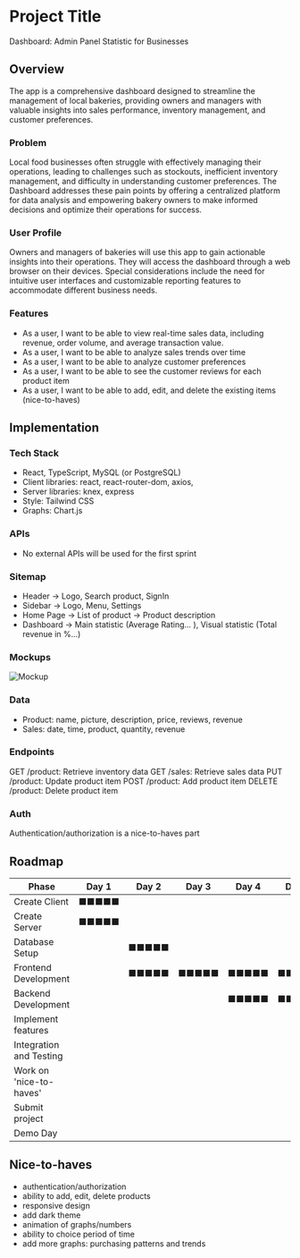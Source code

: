 # Project Title
Dashboard: Admin Panel Statistic for Businesses

## Overview

The app is a comprehensive dashboard designed to streamline the management of local bakeries, providing owners and managers with valuable insights into sales performance, inventory management, and customer preferences.

### Problem

Local food businesses often struggle with effectively managing their operations, leading to challenges such as stockouts, inefficient inventory management, and difficulty in understanding customer preferences. The Dashboard addresses these pain points by offering a centralized platform for data analysis and empowering bakery owners to make informed decisions and optimize their operations for success.

### User Profile

Owners and managers of bakeries will use this app to gain actionable insights into their operations. They will access the dashboard through a web browser on their devices. Special considerations include the need for intuitive user interfaces and customizable reporting features to accommodate different business needs.

### Features

- As a user, I want to be able to view real-time sales data, including revenue, order volume, and average transaction value. 
- As a user, I want to be able to analyze sales trends over time
- As a user, I want to be able to analyze customer preferences
- As a user, I want to be able to see the customer reviews for each product item
- As a user, I want to be able to add, edit, and delete the existing items (nice-to-haves)


## Implementation

### Tech Stack

- React, TypeScript, MySQL (or PostgreSQL)
- Client libraries: react, react-router-dom, axios,
- Server libraries: knex, express
- Style: Tailwind CSS
- Graphs: Chart.js

### APIs

- No external APIs will be used for the first sprint

### Sitemap
- Header -> Logo, Search product, SignIn
- Sidebar -> Logo, Menu, Settings
- Home Page -> List of product -> Product description
- Dashboard  -> Main statistic (Average Rating... ), Visual statistic (Total revenue in %...)

### Mockups

![Mockup](https://github.com/Anna-Karl/anna-karlova-dashboard-project/assets/112638974/78ec730f-f65b-457c-9bb0-8c8321477e1f)

### Data

- Product: name, picture, description, price, reviews, revenue
- Sales: date, time, product, quantity, revenue

### Endpoints

GET /product: Retrieve inventory data
GET /sales: Retrieve sales data
PUT /product: Update product item
POST /product: Add product item
DELETE /product: Delete product item

### Auth

Authentication/authorization is a nice-to-haves part 

## Roadmap

| Phase                    | Day 1 | Day 2 | Day 3 | Day 4 | Day 5 | Day 6 | Day 7 | Day 8 | Day 9 | Day 10 | Day 11 |
|--------------------------|-------|-------|-------|-------|-------|-------|-------|-------|-------|--------|--------|
| Create Client            | ■■■■■ |       |       |       |       |       |       |       |       |        |        |
| Create Server            | ■■■■■ |       |       |       |       |       |       |       |       |        |        |
| Database Setup           |       | ■■■■■ |       |       |       |       |       |       |       |        |        |
| Frontend Development     |       | ■■■■■ | ■■■■■ | ■■■■■ | ■■■■■ |       |       |       |       |        |        |
| Backend Development      |       |       |       | ■■■■■ | ■■■■■ | ■■■■■ |       |       |       |        |        |
| Implement features       |       |       |       |       |       | ■■■■■ | ■■■■■ | ■■■■■ |       |        |        |
| Integration and Testing  |       |       |       |       |       |       |       |       | ■■■■■ |        |        |
| Work on  'nice-to-haves' |       |       |       |       |       |       |       |       | ■■■■■ | ■■■■■■ |        |
| Submit project           |       |       |       |       |       |       |       |       |       | ■■■■■■ |        |
| Demo Day                 |       |       |       |       |       |       |       |       |       |        | ■■■■■■ |


## Nice-to-haves

- authentication/authorization
- ability to add, edit, delete products
- responsive design
- add dark theme
- animation of graphs/numbers
- ability to choice period of time
- add more graphs: purchasing patterns and trends

